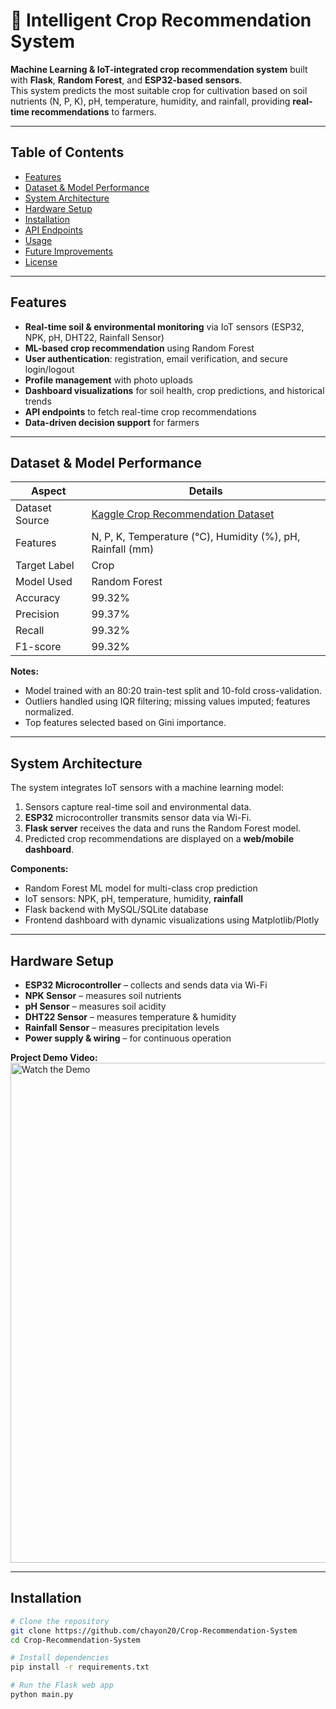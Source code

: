# 🌾 Intelligent Crop Recommendation System

**Machine Learning & IoT-integrated crop recommendation system** built with **Flask**, **Random Forest**, and **ESP32-based sensors**.  
This system predicts the most suitable crop for cultivation based on soil nutrients (N, P, K), pH, temperature, humidity, and rainfall, providing **real-time recommendations** to farmers.

---

## Table of Contents

- [Features](#features)
- [Dataset & Model Performance](#dataset--model-performance)
- [System Architecture](#system-architecture)
- [Hardware Setup](#hardware-setup)
- [Installation](#installation)
- [API Endpoints](#api-endpoints)
- [Usage](#usage)
- [Future Improvements](#future-improvements)
- [License](#license)

---

## Features

- **Real-time soil & environmental monitoring** via IoT sensors (ESP32, NPK, pH, DHT22, Rainfall Sensor)  
- **ML-based crop recommendation** using Random Forest  
- **User authentication**: registration, email verification, and secure login/logout  
- **Profile management** with photo uploads  
- **Dashboard visualizations** for soil health, crop predictions, and historical trends  
- **API endpoints** to fetch real-time crop recommendations  
- **Data-driven decision support** for farmers  

---

## Dataset & Model Performance

| Aspect                | Details                                                                 |
|-----------------------|-------------------------------------------------------------------------|
| Dataset Source        | [Kaggle Crop Recommendation Dataset](https://www.kaggle.com/datasets/atharvaingle/crop-recommendation-dataset) |
| Features              | N, P, K, Temperature (°C), Humidity (%), pH, Rainfall (mm)             |
| Target Label          | Crop                                                                    |
| Model Used            | Random Forest                                                           |
| Accuracy              | 99.32%                                                                  |
| Precision             | 99.37%                                                                  |
| Recall                | 99.32%                                                                  |
| F1-score              | 99.32%                                                                  |

**Notes:**  
- Model trained with an 80:20 train-test split and 10-fold cross-validation.  
- Outliers handled using IQR filtering; missing values imputed; features normalized.  
- Top features selected based on Gini importance.  

---

## System Architecture

The system integrates IoT sensors with a machine learning model:

1. Sensors capture real-time soil and environmental data.  
2. **ESP32** microcontroller transmits sensor data via Wi-Fi.  
3. **Flask server** receives the data and runs the Random Forest model.  
4. Predicted crop recommendations are displayed on a **web/mobile dashboard**.

**Components:**  
- Random Forest ML model for multi-class crop prediction  
- IoT sensors: NPK, pH, temperature, humidity, **rainfall**  
- Flask backend with MySQL/SQLite database  
- Frontend dashboard with dynamic visualizations using Matplotlib/Plotly  

---

## Hardware Setup

- **ESP32 Microcontroller** – collects and sends data via Wi-Fi  
- **NPK Sensor** – measures soil nutrients  
- **pH Sensor** – measures soil acidity  
- **DHT22 Sensor** – measures temperature & humidity  
- **Rainfall Sensor** – measures precipitation levels  
- **Power supply & wiring** – for continuous operation  

**Project Demo Video:**  
<a href="https://www.youtube.com/watch?v=CQg7m_8CALg" target="_blank">
  <img src="https://img.youtube.com/vi/CQg7m_8CALg/0.jpg" alt="Watch the Demo" width="800" />
</a>

---

## Installation

```bash
# Clone the repository
git clone https://github.com/chayon20/Crop-Recommendation-System
cd Crop-Recommendation-System

# Install dependencies
pip install -r requirements.txt

# Run the Flask web app
python main.py
